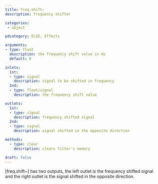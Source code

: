 ```yaml
---
title: freq.shift~
description: frequency shifter

categories:
 - object

pdcategory: ELSE, Effects

arguments:
- type: float
  description: the frequency shift value in Hz
  default: 0

inlets:
  1st:
  - type: signal
    description: signal to be shifted in frequency
  2nd:
  - type: float/signal
    description: the frequency shift value

outlets:
  1st:
  - type: signal
    description: frequency shifted signal
  2nd:
  - type: signal
    description: signal shifted in the opposite direction

methods:
  - type: clear
    description: clears filter's memory

draft: false
---
```


[freq.shift~] has two outputs, the left outlet is the frequency shifted signal and the right outlet is the signal shifted in the opposite direction.

